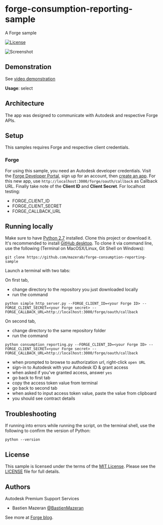 # forge-consumption-reporting-sample
A Forge sample

[![License](http://img.shields.io/:license-mit-blue.svg)](http://opensource.org/licenses/MIT)

![Screenshot](https://github.com/mazerab/forge-consumption-reporting-sample/blob/master/docs/Python%20Script.png)

## Demonstration

See [video demonstration](https://www.youtube.com/watch?v=746hxnvlQ1g)

**Usage**: select 

## Architecture

The app was designed to communicate with Autodesk and respective Forge APIs. 

## Setup

This samples requires Forge and respective client credentials.

### Forge

For using this sample, you need an Autodesk developer credentials. Visit the [Forge Developer Portal](https://developer.autodesk.com), sign up for an account, then [create an app](https://developer.autodesk.com/myapps/create). For this new app, use `http://localhost:3000/forge/oauth/callback` as Callback URL. Finally take note of the **Client ID** and **Client Secret**. For localhost testing:

- FORGE\_CLIENT\_ID
- FORGE\_CLIENT\_SECRET
- FORGE\_CALLBACK\_URL

## Running locally

Make sure to have [Python 2.7](https://www.python.org/downloads/release/python-278/) installed. Clone this project or download it. It's recommended to install [GitHub desktop](https://desktop.github.com). To clone it via command line, use the following (Terminal on MacOSX/Linux, Git Shell on Windows):

```
git clone https://github.com/mazerab/forge-consumption-reporting-sample
```

Launch a terminal with two tabs:

On first tab, 
- change directory to the repository you just downloaded locally
- run the command 

```
python simple_http_server.py --FORGE_CLIENT_ID=<your Forge ID> --FORGE_CLIENT_SECRET=<your Forge secret> --FORGE_CALLBACK_URL=http://localhost:3000/forge/oauth/callback
```

On second tab,
- change directory to the same repository folder
- run the command

```
python consumption_reporting.py --FORGE_CLIENT_ID=<your Forge ID> --FORGE_CLIENT_SECRET=<your Forge secret> --FORGE_CALLBACK_URL=http://localhost:3000/forge/oauth/callback
```

- when prompted to browse to authorization url, right-click ```open URL```
- sign-in to Autodesk with your Autodesk ID & grant access
- when asked if you've granted access, answer ```yes```
- go back to first tab
- copy the access token value from terminal
- go back to second tab
- when asked to input access token value, paste the value from clipboard
- you should see contract details

## Troubleshooting

If running into errors while running the script, on the terminal shell, use the following to confirm the version of Python:

    python --version

## License

This sample is licensed under the terms of the [MIT License](http://opensource.org/licenses/MIT). Please see the [LICENSE](LICENSE) file for full details.


## Authors

Autodesk Premium Support Services

- Bastien Mazeran [@BastienMazeran](https://twitter.com/BastienMazeran)

See more at [Forge blog](https://forge.autodesk.com/blog).
